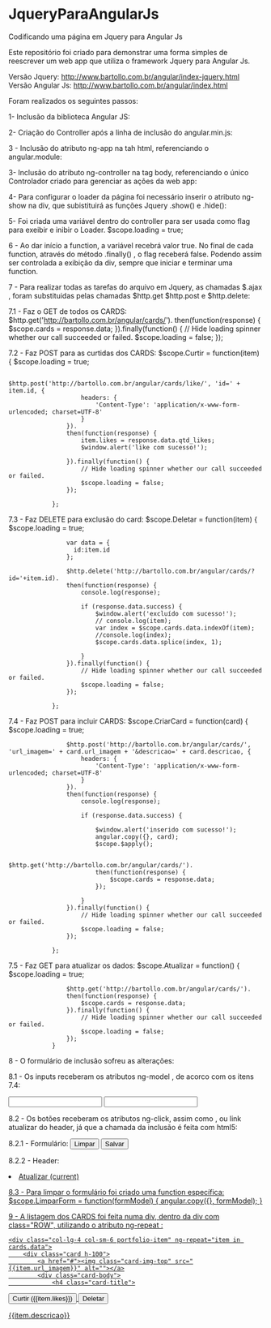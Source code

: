# JqueryParaAngularJs
Codificando uma página em Jquery para Angular Js

Este repositório foi criado para demonstrar uma forma simples de reescrever um web app que utiliza o framework Jquery para Angular Js.

Versão Jquery: http://www.bartollo.com.br/angular/index-jquery.html
Versão Angular Js: http://www.bartollo.com.br/angular/index.html

Foram realizados os seguintes passos:

1- Inclusão da biblioteca Angular JS:
<script src="https://ajax.googleapis.com/ajax/libs/angularjs/1.4.8/angular.min.js"></script>

2- Criação do Controller após a linha de inclusão do angular.min.js:
    <script type="text/javascript">
        angular.module('card', [])
            .controller('MainCtrl', function($scope, $http, $window) {});
    </script>


3 - Inclusão do atributo ng-app na tah html, referenciando o angular.module:
<html lang="en" ng-app="card">
  
3- Inclusão do atributo ng-controller na tag body, referenciando o único Controlador criado para gerenciar as ações da web app:
<body ng-controller="MainCtrl as ctrl">

4- Para configurar o loader da página foi necessário inserir o atributo ng-show na div, que subistituirá as funções Jquery .show() e .hide():
  <div class="se-pre-con" ng-show="loading"></div>
 
5- Foi criada uma variável dentro do controller para ser usada como flag para exeibir e inibir o Loader.
$scope.loading = true;

6 - Ao dar início a function, a variável recebrá valor true. No final de cada function, através do método .finally() , o flag receberá  false. Podendo assim ser controlada a exibição da div, sempre que iniciar e terminar uma function.

7 - Para realizar todas as tarefas do arquivo em Jquery, as chamadas  $.ajax , foram substituidas pelas chamadas $http.get $http.post e $http.delete:

7.1 - Faz o GET de todos os CARDS:
$http.get('http://bartollo.com.br/angular/cards/').
                then(function(response) {
                    $scope.cards = response.data;
                }).finally(function() {
                    // Hide loading spinner whether our call succeeded or failed.
                    $scope.loading = false;
                });


7.2 - Faz POST para as curtidas dos CARDS:
$scope.Curtir = function(item) {
                    $scope.loading = true;

                    $http.post('http://bartollo.com.br/angular/cards/like/', 'id=' + item.id, {
                        headers: {
                            'Content-Type': 'application/x-www-form-urlencoded; charset=UTF-8'
                        }
                    }).
                    then(function(response) {
                        item.likes = response.data.qtd_likes;
                        $window.alert('like com sucesso!');

                    }).finally(function() {
                        // Hide loading spinner whether our call succeeded or failed.
                        $scope.loading = false;
                    });

                };
                
7.3 - Faz DELETE para exclusão do card:
$scope.Deletar = function(item) {
                    $scope.loading = true;

                    var data = {
                      id:item.id
                    };

                    $http.delete('http://bartollo.com.br/angular/cards/?id='+item.id).
                    then(function(response) {
                        console.log(response);

                        if (response.data.success) {
                            $window.alert('excluído com sucesso!');
                            // console.log(item);
                            var index = $scope.cards.data.indexOf(item);
                            //console.log(index);
                            $scope.cards.data.splice(index, 1);

                        }
                    }).finally(function() {
                        // Hide loading spinner whether our call succeeded or failed.
                        $scope.loading = false;
                    });

                };
                
7.4 - Faz POST para incluir CARDS:
$scope.CriarCard = function(card) {
                    $scope.loading = true;

                    $http.post('http://bartollo.com.br/angular/cards/', 'url_imagem=' + card.url_imagem + '&descricao=' + card.descricao, {
                        headers: {
                            'Content-Type': 'application/x-www-form-urlencoded; charset=UTF-8'
                        }
                    }).
                    then(function(response) {
                        console.log(response);

                        if (response.data.success) {

                            $window.alert('inserido com sucesso!');
                            angular.copy({}, card);
                            $scope.$apply();

                            $http.get('http://bartollo.com.br/angular/cards/').
                            then(function(response) {
                                $scope.cards = response.data;
                            });

                        }
                    }).finally(function() {
                        // Hide loading spinner whether our call succeeded or failed.
                        $scope.loading = false;
                    });

                };

7.5 - Faz GET para atualizar os dados:
$scope.Atualizar = function() {
                    $scope.loading = true;

                    $http.get('http://bartollo.com.br/angular/cards/').
                    then(function(response) {
                        $scope.cards = response.data;
                    }).finally(function() {
                        // Hide loading spinner whether our call succeeded or failed.
                        $scope.loading = false;
                    });
                }
                
8 - O formulário de inclusão sofreu as alterações:

8.1 - Os inputs receberam os atributos ng-model , de acorco com os itens 7.4:

<input id="url_imagem" name="url_imagem" type="text" placeholder="" class="form-control input-md" required="" ng-model="card.url_imagem">

<input id="descricao" name="descricao" type="text" placeholder="" class="form-control input-md" required="" ng-model="card.descricao">

8.2 - Os botões receberam os atributos ng-click, assim como , ou link atualizar do header, já que a chamada da inclusão é feita com html5:

8.2.1 - Formulário:
<button ng-click="LimparForm(card)" class="btn btn-secondary" id="limpar-card">Limpar</button>
<button ng-click="CriarCard(card)" class="btn btn-primary" id="salvar-card">Salvar</button>
           
8.2.2 - Header:

<li class="nav-item active">
            <a class="nav-link" href="#" ng-click="Atualizar()">Atualizar
<span class="sr-only">(current)</span>

8.3 - Para limpar o formulário foi criado uma function específica:
 $scope.LimparForm = function(formModel) {
                    angular.copy({}, formModel);
                }

9 - A listagem dos CARDS foi feita numa div, dentro da div com class="ROW", utilizando o atributo ng-repeat :

<div class="row">

    <div class="col-lg-4 col-sm-6 portfolio-item" ng-repeat="item in cards.data">
        <div class="card h-100">
            <a href="#"><img class="card-img-top" src="{{item.url_imagem}}" alt=""></a>
            <div class="card-body">
                <h4 class="card-title">
   <button class="btn btn-success curtir" data-id="{{item.id}}" ng-click="Curtir(item)"> Curtir (<span class="quantidade-likes">{{item.likes}}</span>)</button>
   <button class="btn btn-danger deletar" data-id="{{item.id}}"  ng-click="Deletar(item)">Deletar</button>
 </h4>
                <p class="card-text">{{item.descricao}}</p>
            </div>
        </div>
    </div>

</div>
            
            


